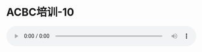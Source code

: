# ACBC培训-10

<audio style="width: 100%;" preload="false" controls controlslist="nodownload"><source src="//file.simai.life/audio/mp3/old/12150.mp3" type="audio/mpeg">Your browser does not support the audio element.</audio>


